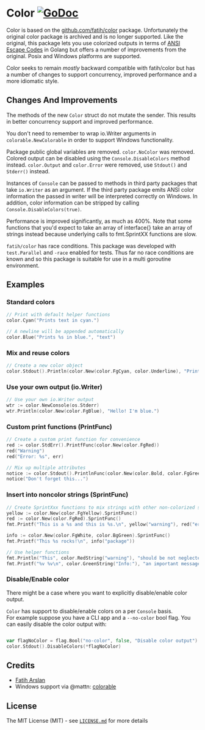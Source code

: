 # Color [![GoDoc](https://godoc.org/github.com/heroku/color?status.svg)](https://godoc.org/github.com/heroku/color)

Color is based on the [github.com/fatih/color](https://github.com/fatih/color) package. Unfortunately the original
color package is archived and is no longer supported. Like the original, this package lets you use colorized outputs in 
terms of [ANSI Escape Codes](http://en.wikipedia.org/wiki/ANSI_escape_code#Colors) in Golang but offers a number of 
improvements from the original. Posix and Windows platforms are supported.  

Color seeks to remain *mostly* backward compatible with fatih/color but has a number of changes to support concurrency,
improved performance and a more idiomatic style. 

## Changes And Improvements 

The methods of the new `Color` struct do not mutate the sender. This
results in better concurrency support and improved performance. 

You don't need to remember to wrap io.Writer arguments in `colorable.NewColorable` in order to support Windows functionality.

Package public global variables are removed.  `color.NoColor` was removed. Colored output can be disabled using 
the `Console.DisableColors` method instead. `color.Output` and `color.Error` were removed, use `Stdout()` and `Stderr()` 
instead.  

Instances of `Console` can be passed to methods in third party packages that take `io.Writer` as an argument. If the 
 third party package emits ANSI color information the passed in writer will be interpreted correctly on Windows. In 
 addition, color information can be stripped by calling `Console.DisableColors(true)`.

Performance is improved significantly, as much as 400%.  Note that some functions that you'd expect to take an 
array of interface{} take an array of strings instead because underlying calls to fmt.SprintXX functions are slow. 

`fatih/color` has race conditions.  This package was developed with `test.Parallel` and `-race` enabled for tests. Thus 
far no race conditions are known and so this package is suitable for use in a multi goroutine environment. 

## Examples

### Standard colors

```go
// Print with default helper functions
color.Cyan("Prints text in cyan.")

// A newline will be appended automatically
color.Blue("Prints %s in blue.", "text")
```

### Mix and reuse colors

```go
// Create a new color object
color.Stdout().Println(color.New(color.FgCyan, color.Underline), "Prints cyan text with an underline.")
```

### Use your own output (io.Writer)

```go
// Use your own io.Writer output
wtr := color.NewConsole(os.Stderr)
wtr.Println(color.New(color.FgBlue), "Hello! I'm blue.")
```

### Custom print functions (PrintFunc)

```go
// Create a custom print function for convenience
red := color.StdErr().PrintfFunc(color.New(color.FgRed))
red("Warning")
red("Error: %s", err)

// Mix up multiple attributes
notice := color.Stdout().PrintlnFunc(color.New(color.Bold, color.FgGreen))
notice("Don't forget this...")
```
### Insert into noncolor strings (SprintFunc)

```go
// Create SprintXxx functions to mix strings with other non-colorized strings:
yellow := color.New(color.FgYellow).SprintFunc()
red := color.New(color.FgRed).SprintFunc()
fmt.Printf("This is a %s and this is %s.\n", yellow("warning"), red("error"))

info := color.New(color.FgWhite, color.BgGreen).SprintFunc()
fmt.Printf("This %s rocks!\n", info("package"))

// Use helper functions
fmt.Println("This", color.RedString("warning"), "should be not neglected.")
fmt.Printf("%v %v\n", color.GreenString("Info:"), "an important message.")
```
### Disable/Enable color
 
There might be a case where you want to explicitly disable/enable color output. 

`Color` has support to disable/enable colors on a per `Console` basis.  
For example suppose you have a CLI app and a `--no-color` bool flag. You 
can easily disable the color output with:

```go

var flagNoColor = flag.Bool("no-color", false, "Disable color output")
color.Stdout().DisableColors(*flagNoColor)

```
## Credits

 * [Fatih Arslan](https://github.com/fatih)
 * Windows support via @mattn: [colorable](https://github.com/mattn/go-colorable)

## License

The MIT License (MIT) - see [`LICENSE.md`](https://github.com/heroku/color/blob/master/LICENSE.md) for more details


